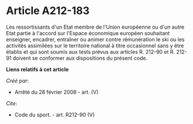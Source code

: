 # Article A212-183

Les ressortissants d'un Etat membre de l'Union européenne ou d'un autre Etat partie à l'accord sur l'Espace économique
européen souhaitant enseigner, encadrer, entraîner ou animer contre rémunération le ski ou les activités assimilées sur le
territoire national à titre occasionnel sans y être établis et qui sont soumis aux tests prévus aux articles R. 212-90 et R.
212-91 doivent se conformer aux dispositions du présent code.

**Liens relatifs à cet article**

_Créé par_:

  - Arrêté du 28 février 2008 - art. (V)

_Cite_:

  - Code du sport. - art. R212-90 (V)
